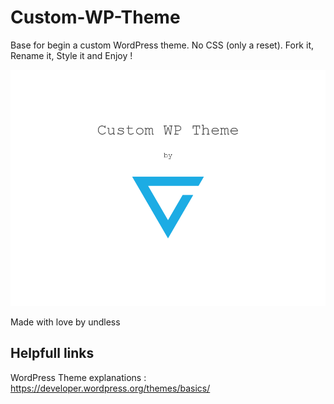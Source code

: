 # Custom-WP-Theme

Base for begin a custom WordPress theme. No CSS (only a reset). Fork it, Rename it, Style it and Enjoy !


![Undless Logo](Custom-WP-Theme/screenshot.png)

Made with love by undless



## Helpfull links

WordPress Theme explanations : https://developer.wordpress.org/themes/basics/